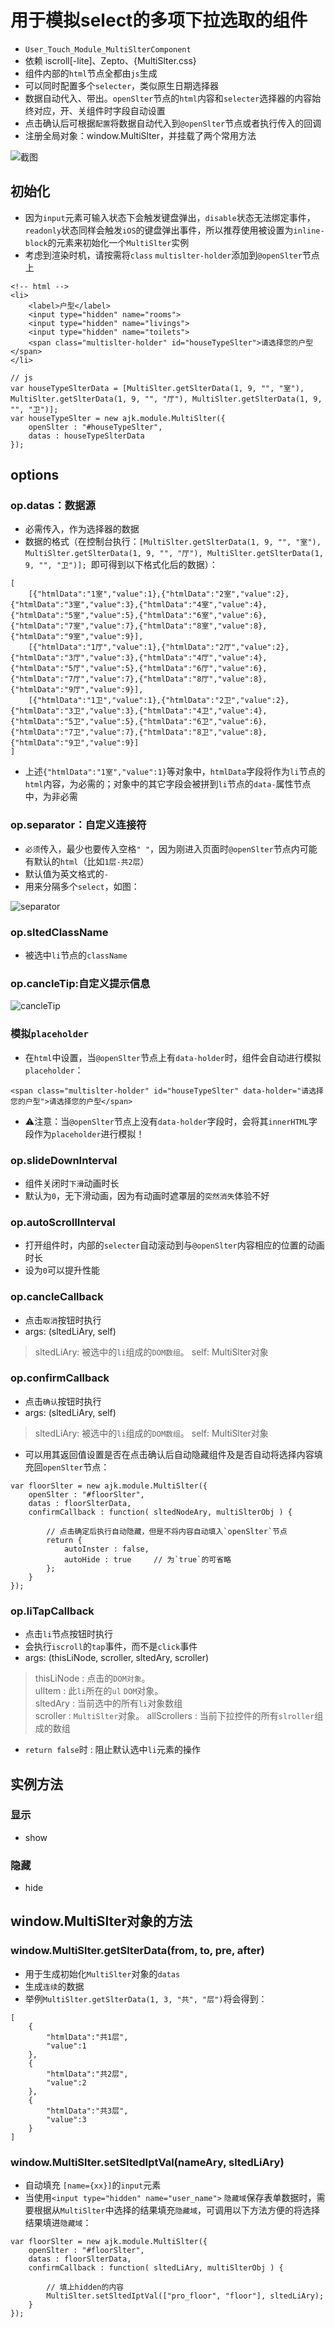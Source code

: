 # 用于模拟select的多项下拉选取的组件
* `User_Touch_Module_MultiSlterComponent`
* 依赖 iscroll[-lite]、Zepto、{MultiSlter.css}
* 组件内部的`html`节点全都由`js`生成
* 可以同时配置多个`selecter`，类似原生日期选择器
* 数据自动代入、带出。`openSlter`节点的`html`内容和`selecter`选择器的内容始终对应，开、关组件时字段自动设置
* 点击确认后可根据`配置`将数据自动代入到`@openSlter`节点或者执行传入的回调
* 注册全局对象：window.MultiSlter，并挂载了两个常用方法

![截图](MultiSlter-comp.png)

## 初始化

* 因为`input`元素可输入状态下会触发键盘弹出，`disable`状态无法绑定事件，`readonly`状态同样会触发`iOS`的键盘弹出事件，所以推荐使用被设置为`inline-block`的元素来初始化一个`MultiSlter`实例
* 考虑到渲染时机，请按需将`class` `multislter-holder`添加到`@openSlter`节点上

```
<!-- html -->
<li>
    <label>户型</label>
    <input type="hidden" name="rooms">
    <input type="hidden" name="livings">
    <input type="hidden" name="toilets">
    <span class="multislter-holder" id="houseTypeSlter">请选择您的户型</span>
</li>
```

```
// js
var houseTypeSlterData = [MultiSlter.getSlterData(1, 9, "", "室"), MultiSlter.getSlterData(1, 9, "", "厅"), MultiSlter.getSlterData(1, 9, "", "卫")];
var houseTypeSlter = new ajk.module.MultiSlter({
    openSlter : "#houseTypeSlter",
    datas : houseTypeSlterData
});
```

## options

### op.datas：数据源
* 必需传入，作为选择器的数据
* 数据的格式（在控制台执行：`[MultiSlter.getSlterData(1, 9, "", "室"), MultiSlter.getSlterData(1, 9, "", "厅"), MultiSlter.getSlterData(1, 9, "", "卫")];
`即可得到以下格式化后的数据）：

```
[
    [{"htmlData":"1室","value":1},{"htmlData":"2室","value":2},{"htmlData":"3室","value":3},{"htmlData":"4室","value":4},{"htmlData":"5室","value":5},{"htmlData":"6室","value":6},{"htmlData":"7室","value":7},{"htmlData":"8室","value":8},{"htmlData":"9室","value":9}],
    [{"htmlData":"1厅","value":1},{"htmlData":"2厅","value":2},{"htmlData":"3厅","value":3},{"htmlData":"4厅","value":4},{"htmlData":"5厅","value":5},{"htmlData":"6厅","value":6},{"htmlData":"7厅","value":7},{"htmlData":"8厅","value":8},{"htmlData":"9厅","value":9}],
    [{"htmlData":"1卫","value":1},{"htmlData":"2卫","value":2},{"htmlData":"3卫","value":3},{"htmlData":"4卫","value":4},{"htmlData":"5卫","value":5},{"htmlData":"6卫","value":6},{"htmlData":"7卫","value":7},{"htmlData":"8卫","value":8},{"htmlData":"9卫","value":9}]
]
```
* 上述`{"htmlData":"1室","value":1}`等对象中，`htmlData`字段将作为`li`节点的`html`内容，为必需的；对象中的其它字段会被拼到`li`节点的`data-`属性节点中，为非必需

### op.separator：自定义连接符
* `必须`传入，最少也要传入空格`" "`，因为刚进入页面时`@openSlter`节点内可能有默认的`html`（比如`1层-共2层`）
* 默认值为英文格式的`-`
* 用来分隔多个`select`，如图：

![separator](separator.png)

### op.sltedClassName
* 被选中`li`节点的`className`

### op.cancleTip:自定义提示信息

![cancleTip](cancleTip.png)

### 模拟`placeholder`
* 在`html`中设置，当`@openSlter`节点上有`data-holder`时，组件会自动进行模拟`placeholder`：

```
<span class="multislter-holder" id="houseTypeSlter" data-holder="请选择您的户型">请选择您的户型</span>
```

* ⚠️注意：当`@openSlter`节点上没有`data-holder`字段时，会将其`innerHTML`字段作为`placeholder`进行模拟！

### op.slideDownInterval
* 组件关闭时`下滑`动画时长
* 默认为`0`，无下滑动画，因为有动画时遮罩层的`突然消失`体验不好

### op.autoScrollInterval
* 打开组件时，内部的`selecter`自动滚动到与`@openSlter`内容相应的位置的动画时长
* 设为`0`可以提升性能


### op.cancleCallback
* 点击`取消`按钮时执行
* args: (sltedLiAry, self)
> sltedLiAry: 被选中的`li`组成的`DOM数组`。
> self: MultiSlter对象

### op.confirmCallback
* 点击`确认`按钮时执行
* args: (sltedLiAry, self)
> sltedLiAry: 被选中的`li`组成的`DOM数组`。
> self: MultiSlter对象
* 可以用其返回值设置是否在点击确认后自动隐藏组件及是否自动将选择内容填充回`openSlter`节点：

```
var floorSlter = new ajk.module.MultiSlter({
    openSlter : "#floorSlter",
    datas : floorSlterData,
    confirmCallback : function( sltedNodeAry, multiSlterObj ) {

        // 点击确定后执行自动隐藏，但是不将内容自动填入`openSlter`节点
        return {
            autoInster : false,
            autoHide : true     // 为`true`的可省略
        };
    }
});
```


### op.liTapCallback
* 点击`li`节点按钮时执行
* 会执行`iscroll`的`tap`事件，而不是`click`事件
* args: (thisLiNode, scroller, sltedAry, scroller)
> thisLiNode : 点击的`DOM对象`。  
> ulItem     : 此`li`所在的`ul` `DOM`对象。  
> sltedAry   : 当前选中的所有`li`对象数组  
> scroller   : `MultiSlter`对象。 
> allScrollers : 当前下拉控件的所有`slroller`组成的数组 
* `return false`时 : 阻止默认选中`li`元素的操作

## 实例方法

### 显示
* show

### 隐藏
* hide

## window.MultiSlter对象的方法

### window.MultiSlter.getSlterData(from, to, pre, after)

* 用于生成初始化`MultiSlter`对象的`datas`
* 生成`连续`的数据
* 举例`MultiSlter.getSlterData(1, 3, "共", "层")`将会得到：

```
[
    {
        "htmlData":"共1层",
        "value":1
    },
    {
        "htmlData":"共2层",
        "value":2
    },
    {
        "htmlData":"共3层",
        "value":3
    }
]
```


### window.MultiSlter.setSltedIptVal(nameAry, sltedLiAry)
* 自动填充 `[name={xx}]`的`input`元素
* 当使用`<input type="hidden" name="user_name">` `隐藏域`保存表单数据时，需要根据从`MultiSlter`中选择的结果填充`隐藏域`，可调用以下方法方便的将选择结果填进`隐藏域`：

```
var floorSlter = new ajk.module.MultiSlter({
    openSlter : "#floorSlter",
    datas : floorSlterData,
    confirmCallback : function( sltedLiAry, multiSlterObj ) {

        // 填上hidden的内容
        MultiSlter.setSltedIptVal(["pro_floor", "floor"], sltedLiAry);
    }
});
```